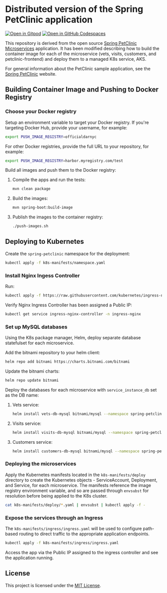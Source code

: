 # Distributed version of the Spring PetClinic application

[![Open in Gitpod](https://gitpod.io/button/open-in-gitpod.svg)](https://gitpod.io/#https://github.com/officialdarnyc/spring-petclinic-microservices) [![Open in GitHub Codespaces](https://github.com/codespaces/badge.svg)](https://github.com/codespaces/new?hide_repo_select=true&ref=main&repo=7517918)

This repository is derived from the open source [Spring PetClinic Microservices](https://github.com/spring-petclinic/spring-petclinic-microservices) application. It has been modified describing how to build the container image for each of the microservice (vets, visits, customers, and petclinic-frontend) and deploy them to a managed K8s service, AKS.

For general information about the PetClinic sample application, see the [Spring PetClinic](https://spring-petclinic.github.io/) website.


## Building Container Image and Pushing to Docker Registry

### Choose your Docker registry

Setup an environment variable to target your Docker registry. If you're targeting Docker Hub, provide your username, for example:

```bash
export PUSH_IMAGE_REGISTRY=officialdarnyc
```

For other Docker registries, provide the full URL to your repository, for example:

```bash
export PUSH_IMAGE_REGISTRY=harbor.myregistry.com/test
```

Build all images and push them to the Docker registry:

1. Compile the apps and run the tests:

    ```bash
    mvn clean package
    ```
2. Build the images:

    ```bash
    mvn spring-boot:build-image
    ```

3. Publish the images to the container registry:

    ```bash
    ./push-images.sh
    ```

## Deploying to Kubernetes

Create the `spring-petclinic` namespace for the deployment:

```bash
kubectl apply -f k8s-manifests/namespace.yaml
```

### Install Nginx Ingess Controller

Run:

```bash
kubectl apply -f https://raw.githubusercontent.com/kubernetes/ingress-nginx/controller-v1.3.0/deploy/static/provider/cloud/deploy.yaml
```

Verify Nginx Ingress Controller has been assigned a Public IP:

```bash
kubectl get service ingress-nginx-controller -n ingress-nginx
```

### Set up MySQL databases

Using the K8s package manager, Helm, deploy separate database statefulset for each microservice.

Add the bitnami repository to your helm client:

```bash
helm repo add bitnami https://charts.bitnami.com/bitnami
```

Update the bitnami charts:

```bash
helm repo update bitnami
```

Deploy the databases for each microservice with `service_instance_db` set as the DB name:

1. Vets service:
    ```bash
    helm install vets-db-mysql bitnami/mysql --namespace spring-petclinic --set auth.database=service_instance_db
    ```
2. Visits service:
    ```bash
    helm install visits-db-mysql bitnami/mysql --namespace spring-petclinic --set auth.database=service_instance_db
    ```
3. Customers service:
    ```bash
    helm install customers-db-mysql bitnami/mysql --namespace spring-petclinic --set auth.database=service_instance_db
    ```

### Deploying the microservices

Apply the Kubernetes manifests located in the `k8s-manifests/deploy` directory to create the Kubernetes objects - ServiceAccount, Deployment, and Service, for each microservice. The manifests reference the image registry environment variable, and so are passed through `envsubst` for resolution before being applied to the K8s cluster.

```bash
cat k8s-manifests/deploy/*.yaml | envsubst | kubectl apply -f -
```

### Expose the services through an Ingress

The `k8s-manifests/ingress/ingress.yaml` will be used to configure path-based routing to direct traffic to the appropriate application endpoints.

```bash
kubectl apply -f k8s-manifests/ingress/ingress.yaml
```

Access the app via the Public IP assigned to the ingress controller and see the application running.


## License
This project is licensed under the [MIT License](LICENSE).


